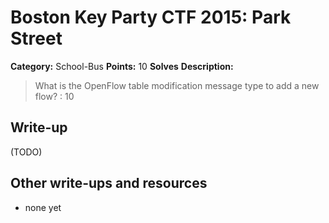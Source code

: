 # Boston Key Party CTF 2015: Park Street

**Category:** School-Bus
**Points:** 10
**Solves** 
**Description:**

> What is the OpenFlow table modification message type to add a new flow? : 10

## Write-up

(TODO)

## Other write-ups and resources

* none yet